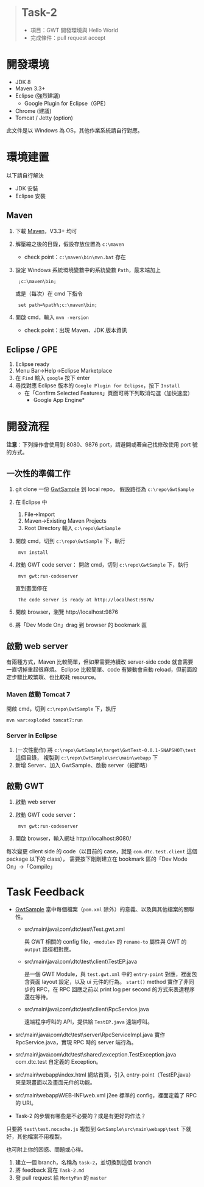 > # Task-2 #
> * 項目：GWT 開發環境與 Hello World
> * 完成條件：pull request accept


開發環境
========

* JDK 8
* Maven 3.3+
* Eclipse (強烈建議)
	* Google Plugin for Eclipse（GPE）
* Chrome (建議)
* Tomcat / Jetty (option)

此文件是以 Windows 為 OS，其他作業系統請自行對應。


環境建置
========

以下請自行解決

* JDK 安裝
* Eclipse 安裝


Maven
-----

1. 下載 [Maven](https://maven.apache.org/)，V3.3+ 均可
1. 解壓縮之後的目錄，假設存放位置為 `c:\maven`
	* check point：`c:\maven\bin\mvn.bat` 存在
1. 設定 Windows 系統環境變數中的系統變數 `Path`，最末端加上

		;c:\maven\bin;
		
	或是（每次）在 cmd 下指令
	
		set path=%path%;c:\maven\bin;
		
1. 開啟 cmd，輸入 `mvn -version`
	* check point：出現 Maven、JDK 版本資訊
	

Eclipse / GPE
-------------

1. Eclipse ready
1. Menu Bar→Help→Eclipse Marketplace
1. 在 `Find` 輸入 `google` 按下 enter
1. 尋找對應 Eclipse 版本的 `Google Plugin for Eclipse`，按下 `Install`
	* 在「Confirm Selected Features」頁面可將下列取消勾選（加快速度）
		* Google App Engine*


開發流程
========

**注意**：下列操作會使用到 8080、9876 port，請避開或著自己找修改使用 port 號的方式。


一次性的準備工作
----------------

1. git clone 一份 [GwtSample] 到 local repo，
	假設路徑為 `c:\repo\GwtSample`
1. 在 Eclipse 中
	1. File→Import
	1. Maven→Existing Maven Projects
	1. Root Directory 輸入 `c:\repo\GwtSample`
1. 開啟 cmd，切到 `c:\repo\GwtSample` 下，執行

		mvn install

1. 啟動 GWT code server：
	開啟 cmd，切到 `c:\repo\GwtSample` 下，執行

		mvn gwt:run-codeserver
		
	直到畫面停在
	
		The code server is ready at http://localhost:9876/
		
1. 開啟 browser，瀏覽 http://localhost:9876
1. 將「Dev Mode On」drag 到 browser 的 bookmark 區


啟動 web server
---------------

有兩種方式，Maven 比較簡單，但如果需要持續改 server-side code 就會需要一直切掉重起很麻煩。
Eclipse 比較簡單、code 有變動會自動 reload，但前面設定步驟比較繁瑣、也比較耗 resource。


### Maven 啟動 Tomcat 7 ###

開啟 cmd，切到 `c:\repo\GwtSample` 下，執行

	mvn war:exploded tomcat7:run
	

### Server in Eclipse ###

1. (一次性動作) 將 `c:\repo\GwtSample\target\GwtTest-0.0.1-SNAPSHOT\test` 這個目錄，
	複製到 `c:\repo\GwtSample\src\main\webapp` 下
1. 新增 Server、加入 GwtSample、啟動 server（細節略）


啟動 GWT 	
--------

1. 啟動 web server		
1. 啟動 GWT code server：

		mvn gwt:run-codeserver

1. 開啟 browser，輸入網址 http://localhost:8080/

每次變更 client side 的 code（以目前的 case，就是 `com.dtc.test.client` 這個 package 以下的 class），
需要按下剛剛建立在 bookmark 區的「Dev Mode On」→「Compile」


Task Feedback
==============

* [GwtSample] 當中每個檔案（`pom.xml` 除外）的意義、以及與其他檔案的關聯性。

	- src\main\java\com\dtc\test\Test.gwt.xml

		與 GWT 相關的 config file，`<module>` 的 `rename-to` 屬性與 GWT 的 `output` 路徑相對應。

	- src\main\java\com\dtc\test\client\TestEP.java
	
		是一個 GWT Module，與 `test.gwt.xml` 中的 `entry-point` 對應，裡面包含頁面 layout 設定，以及 ui 元件的行為。
		`start()` method 實作了非同步的 RPC，在 RPC 回應之前以 print log per second 的方式來表達程序還在等待。

	- src\main\java\com\dtc\test\client\RpcService.java
	
		遠端程序呼叫的 API，提供給 `TestEP.java` 遠端呼叫。

- src\main\java\com\dtc\test\server\RpcServiceImpl.java
實作 RpcService.java，實現 RPC 時的 server 端行為。

- src\main\java\com\dtc\test\shared\exception.TestException.java
com.dtc.test 自定義的 Exception。

- src\main\webapp\index.html
網站首頁，引入 entry-point（TestEP.java）來呈現畫面以及畫面元件的功能。

- src\main\webapp\WEB-INF\web.xml
j2ee 標準的 config，裡面定義了 RPC 的 URI。



* Task-2 的步驟有哪些是不必要的？或是有更好的作法？

只要將 `test\test.nocache.js` 複製到 `GwtSample\src\main\webapp\test` 下就好，其他檔案不用複製。


也可附上你的困惑、問題或心得。

1. 建立一個 branch，名稱為 `task-2`，並切換到這個 branch
1. 將 feedback 寫在 `Task-2.md`
1. 發 pull request 給 `MontyPan` 的 `master`


[GwtSample]: https://github.com/DatacomRD/GwtSample
